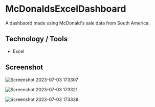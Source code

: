 # McDonaldsExcelDashboard

A dashbaord made using McDonald's sale data from South America.

## Technology / Tools
- Excel

## Screenshot
![Screenshot 2023-07-03 173307](https://github.com/GerardRosario/McDonaldsExcelDashboard/assets/55461102/94f278f4-5883-482b-a73a-96dcb7f8adf4)

![Screenshot 2023-07-03 173321](https://github.com/GerardRosario/McDonaldsExcelDashboard/assets/55461102/d12d1734-62ab-4c9a-a34f-cf1766a5ad39)

![Screenshot 2023-07-03 173338](https://github.com/GerardRosario/McDonaldsExcelDashboard/assets/55461102/c76b623f-034b-4605-acd7-29efc195a382)

